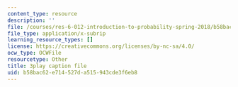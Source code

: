 ```yaml
---
content_type: resource
description: ''
file: /courses/res-6-012-introduction-to-probability-spring-2018/b58bac62e714527da515943cde3f6eb8_AsSQdpZdP8U.vtt
file_type: application/x-subrip
learning_resource_types: []
license: https://creativecommons.org/licenses/by-nc-sa/4.0/
ocw_type: OCWFile
resourcetype: Other
title: 3play caption file
uid: b58bac62-e714-527d-a515-943cde3f6eb8
---
```

